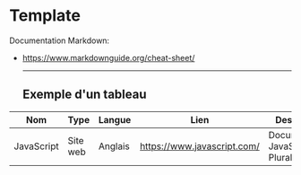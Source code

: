 
# Template
Documentation Markdown:
- https://www.markdownguide.org/cheat-sheet/
  
  ---
  ## Exemple d'un tableau

Nom | Type | Langue | Lien | Description | Tags | Note
 --- | --- | --- | --- | --- | --- | --- 
JavaScript|Site web|Anglais|https://www.javascript.com/|Documentation JavaScript par Pluralsight|JavaScript, Pluralsight|5/5|
